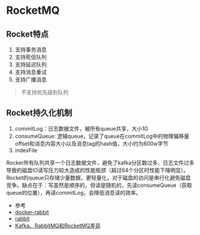 # RocketMQ

## Rocket特点

1. 支持事务消息
1. 支持死信队列
1. 支持延迟队列
1. 支持消息重试
1. 支持广播消息

> 不支持优先级别队列

## Rocket持久化机制

1. commitLog：日志数据文件，被所有queue共享，大小1G
2. consumeQueue: 逻辑queue，记录了queue在commitLog中的物理偏移量offset和消息内容大小以及消息tag的hash值，大小约为600w字节
2. indexFile

Rocker所有队列共享一个日志数据文件，避免了kafka分区数过多、日志文件过多导致的磁盘IO读写压力较大造成的性能瓶颈（超过64个分区时性能下降明显）。
Rocket的queue只存储少量数据，更轻量化，对于磁盘的访问是串行化避免磁盘竞争。缺点在于：写虽然是顺序的，但读是随机的，先读consumeQueue（获取queue的位置），再读commitLog，会降低消息读的效率。

* 参考
* [docker-rabbit](https://hub.docker.com/_/rabbitmq)
* [rabbit](https://www.rabbitmq.com/documentation.html)
* [Kafka、RabbitMQ和RocketMQ差异](https://support.huaweicloud.com/productdesc-kafka/kafka_pd_0003.html)
